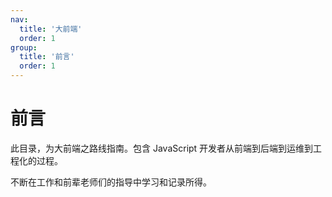 ```yaml
---
nav:
  title: '大前端'
  order: 1
group:
  title: '前言'
  order: 1
---
```


# 前言

此目录，为大前端之路线指南。包含 JavaScript 开发者从前端到后端到运维到工程化的过程。

不断在工作和前辈老师们的指导中学习和记录所得。

